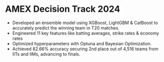 # AMEX Decision Track 2024
- Developed an ensemble model using XGBoost, LightGBM & CatBoost to accurately predict the winning team in T20 matches.
- Engineered 11 key features like batting averages, strike rates & economy rates
- Optimized hyperparameters with Optuna and Bayesian Optimization.
- Achieved 82.66% accuracy securing 2nd place out of 4,516 teams from IITs and IIMs, advancing to finals.

